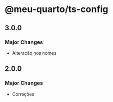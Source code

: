# @meu-quarto/ts-config

## 3.0.0

### Major Changes

- Alteração nos nomes

## 2.0.0

### Major Changes

- Correções
